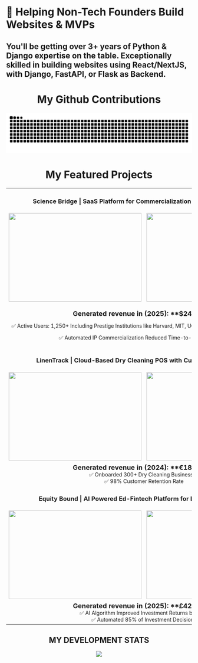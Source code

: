 # 🚀 Helping Non-Tech Founders Build Websites & MVPs  
## You'll be getting over 3+ years of Python & Django expertise on the table. Exceptionally skilled in building websites using React/NextJS, with Django, FastAPI, or Flask as Backend.

<div align="center">
<h1>My Github Contributions</h1>
  <picture>
    <source media="(prefers-color-scheme: dark)" srcset="https://github.com/TalhaBruh/Github-ReadME/blob/output/github-contribution-grid-snake-dark.svg" />
    <source media="(prefers-color-scheme: light)" srcset="https://github.com/TalhaBruh/Github-ReadME/blob/output/github-contribution-grid-snake.svg" />
    <img alt="github-snake" src="https://github.com/TalhaBruh/Github-ReadME/blob/output/github-contribution-grid-snake.svg" />
  </picture></br>
</div>

<div align="center">
<h1>My Featured Projects</h1>

<div align="center">
  <table>
    <tr>
      <td align="center" colspan="2">
        <h3>Science Bridge | SaaS Platform for Commercialization of Medical Patent IPs</h3>
      </td>
    </tr>
    <tr>
      <td align="center">
        <img src="https://github.com/user-attachments/assets/bf6ad4e3-3954-4bd2-bb47-6cc4f064eda8" width="360" height="240">
      </td>
      <td align="center">
        <img src="https://github.com/user-attachments/assets/f2f3b81b-7db3-4e29-8e84-26fcb651d943" width="360" height="240">
      </td>
    </tr>
    <tr>
      <td align="center" colspan="2">
        <p><strong style="font-size: 18px;">Generated revenue in (2025): **$24,750**</strong></p>
        <p>✅ Active Users: 1,250+ Including Prestige Institutions like Harvard, MIT, UCLA, VCs & Angels from BlackRock</p>
        <p>✅ Automated IP Commercialization Reduced Time-to-Market by 50%</p>
      </td>
    </tr>
    
<tr>
  <td align="center" colspan="2">
    <h3>LinenTrack | Cloud-Based Dry Cleaning POS with Customer & Driver App</h3>
  </td>
</tr>

<tr>
  <td align="center">
    <img src="https://github.com/user-attachments/assets/1e0d6ae8-1152-4ecc-b540-4fe6acd4c6da" width="360" height="240">
  </td>
  <td align="center">
    <img src="https://github.com/user-attachments/assets/e3404837-1f69-4085-a962-83219a4999cf" width="360" height="240">
  </td>
</tr>

<tr>
  <td align="center" colspan="2">
    <strong style="font-size: 18px;">Generated revenue in (2024): **€18,500**</strong><br>
    ✅ Onboarded 300+ Dry Cleaning Businesses<br>
    ✅ 98% Customer Retention Rate
  </td>
</tr>

<tr>
  <td align="center" colspan="2">
    <h3>Equity Bound | AI Powered Ed-Fintech Platform for Long term Investing</h3>
  </td>
</tr>

<tr>
  <td align="center">
    <img src="https://github.com/user-attachments/assets/8be1c5fd-2ad0-4678-b367-cc8116a7557e" width="360" height="240">
  </td>
  <td align="center">
    <img src="https://github.com/user-attachments/assets/efb35a74-5a2d-4f38-884a-52023e268126" width="360" height="240">
  </td>
</tr>

<tr>
  <td align="center" colspan="2">
    <strong style="font-size: 18px;">Generated revenue in (2025): **£42,300**</strong><br>
    ✅ AI Algorithm Improved Investment Returns by 22%<br>
    ✅ Automated 85% of Investment Decisions
  </td>
</tr>
  </table>
</div>

<div align=center> 
  <h2>MY DEVELOPMENT STATS</h2>
  <img src="https://github-profile-summary-cards.vercel.app/api/cards/profile-details?username=TalhaBruh&theme=algolia">
</div>
